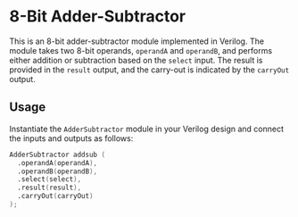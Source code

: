 # 8-Bit Adder-Subtractor

This is an 8-bit adder-subtractor module implemented in Verilog. The module takes two 8-bit operands, `operandA` and `operandB`, and performs either addition or subtraction based on the `select` input. The result is provided in the `result` output, and the carry-out is indicated by the `carryOut` output.

## Usage

Instantiate the `AdderSubtractor` module in your Verilog design and connect the inputs and outputs as follows:

```verilog
AdderSubtractor addsub (
  .operandA(operandA),
  .operandB(operandB),
  .select(select),
  .result(result),
  .carryOut(carryOut)
);
